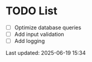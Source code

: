 # TODO List

- [ ] Optimize database queries
- [ ] Add input validation
- [ ] Add logging

Last updated: 2025-06-19 15:34
